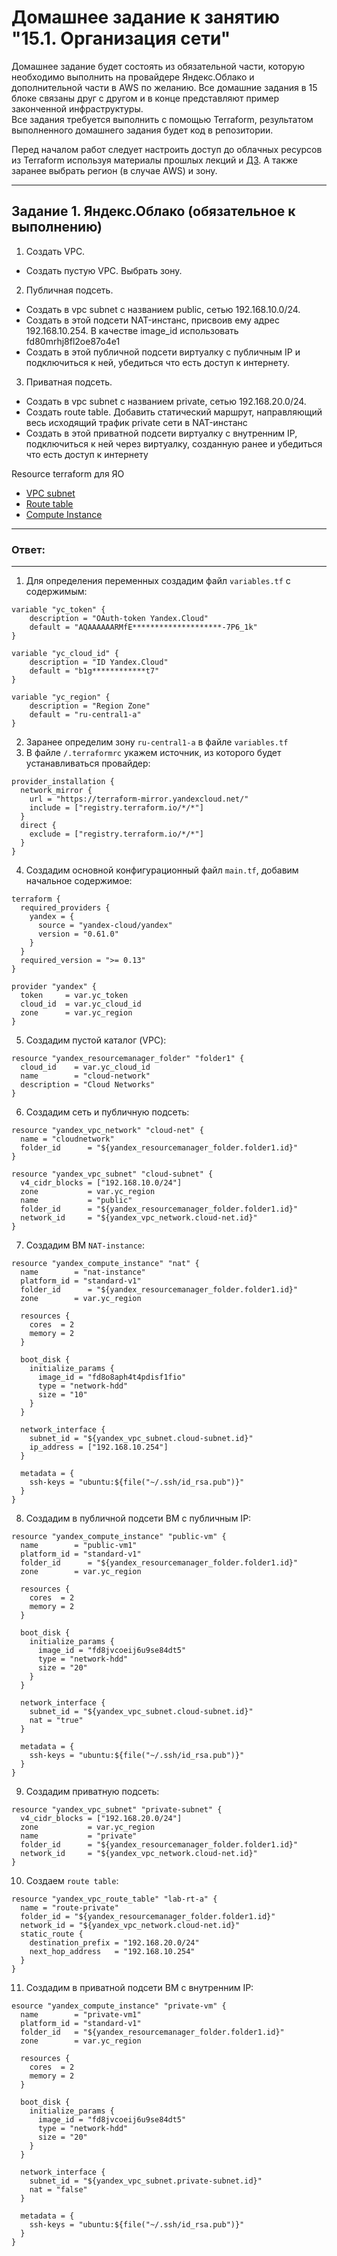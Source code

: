 # Домашнее задание к занятию "15.1. Организация сети"

Домашнее задание будет состоять из обязательной части, которую необходимо выполнить на провайдере Яндекс.Облако и дополнительной части в AWS по желанию. Все домашние задания в 15 блоке связаны друг с другом и в конце представляют пример законченной инфраструктуры.  
Все задания требуется выполнить с помощью Terraform, результатом выполненного домашнего задания будет код в репозитории. 

Перед началом работ следует настроить доступ до облачных ресурсов из Terraform используя материалы прошлых лекций и [ДЗ](https://github.com/netology-code/virt-homeworks/tree/master/07-terraform-02-syntax ). А также заранее выбрать регион (в случае AWS) и зону.

---
## Задание 1. Яндекс.Облако (обязательное к выполнению)

1. Создать VPC.
- Создать пустую VPC. Выбрать зону.
2. Публичная подсеть.
- Создать в vpc subnet с названием public, сетью 192.168.10.0/24.
- Создать в этой подсети NAT-инстанс, присвоив ему адрес 192.168.10.254. В качестве image_id использовать fd80mrhj8fl2oe87o4e1
- Создать в этой публичной подсети виртуалку с публичным IP и подключиться к ней, убедиться что есть доступ к интернету.
3. Приватная подсеть.
- Создать в vpc subnet с названием private, сетью 192.168.20.0/24.
- Создать route table. Добавить статический маршрут, направляющий весь исходящий трафик private сети в NAT-инстанс
- Создать в этой приватной подсети виртуалку с внутренним IP, подключиться к ней через виртуалку, созданную ранее и убедиться что есть доступ к интернету

Resource terraform для ЯО
- [VPC subnet](https://registry.terraform.io/providers/yandex-cloud/yandex/latest/docs/resources/vpc_subnet)
- [Route table](https://registry.terraform.io/providers/yandex-cloud/yandex/latest/docs/resources/vpc_route_table)
- [Compute Instance](https://registry.terraform.io/providers/yandex-cloud/yandex/latest/docs/resources/compute_instance)

---
### Ответ:
---

1. Для определения переменных создадим файл `variables.tf` с содержимым:

```
variable "yc_token" {
    description = "OAuth-token Yandex.Cloud"
    default = "AQAAAAAARMfE********************-7P6_1k"
}

variable "yc_cloud_id" {
    description = "ID Yandex.Cloud"
    default = "b1g************t7"
}

variable "yc_region" {
    description = "Region Zone"
    default = "ru-central1-a"
}
```

2. Заранее определим зону `ru-central1-a` в файле `variables.tf`
3. В файле `/.terraformrc` укажем источник, из которого будет устанавливаться провайдер:

```
provider_installation {
  network_mirror {
    url = "https://terraform-mirror.yandexcloud.net/"
    include = ["registry.terraform.io/*/*"]
  }
  direct {
    exclude = ["registry.terraform.io/*/*"]
  }
}
```

4. Создадим основной конфигурационный файл `main.tf`, добавим начальное содержимое:

```
terraform {
  required_providers {
    yandex = {
      source = "yandex-cloud/yandex"
      version = "0.61.0"
    }
  }
  required_version = ">= 0.13"
}

provider "yandex" {
  token     = var.yc_token
  cloud_id  = var.yc_cloud_id
  zone      = var.yc_region
}
```
5. Создадим пустой каталог (VPC):

```
resource "yandex_resourcemanager_folder" "folder1" {
  cloud_id    = var.yc_cloud_id
  name        = "cloud-network"
  description = "Cloud Networks"
}
```
6. Создадим сеть и публичную подсеть:

```
resource "yandex_vpc_network" "cloud-net" {
  name = "cloudnetwork"
  folder_id      = "${yandex_resourcemanager_folder.folder1.id}"
}

resource "yandex_vpc_subnet" "cloud-subnet" {
  v4_cidr_blocks = ["192.168.10.0/24"]
  zone           = var.yc_region
  name           = "public"
  folder_id      = "${yandex_resourcemanager_folder.folder1.id}"
  network_id     = "${yandex_vpc_network.cloud-net.id}"
}
```
7. Создадим ВМ `NAT-instance`:

```
resource "yandex_compute_instance" "nat" {
  name        = "nat-instance"
  platform_id = "standard-v1"
  folder_id      = "${yandex_resourcemanager_folder.folder1.id}"
  zone        = var.yc_region

  resources {
    cores  = 2
    memory = 2
  }

  boot_disk {
    initialize_params {
      image_id = "fd8o8aph4t4pdisf1fio"
      type = "network-hdd"
      size = "10"
    }
  }

  network_interface {
    subnet_id = "${yandex_vpc_subnet.cloud-subnet.id}"
    ip_address = ["192.168.10.254"]
  }

  metadata = {
    ssh-keys = "ubuntu:${file("~/.ssh/id_rsa.pub")}"
  }
}
```

8. Создадим в публичной подсети ВМ с публичным IP:

```
resource "yandex_compute_instance" "public-vm" {
  name        = "public-vm1"
  platform_id = "standard-v1"
  folder_id      = "${yandex_resourcemanager_folder.folder1.id}"
  zone        = var.yc_region

  resources {
    cores  = 2
    memory = 2
  }

  boot_disk {
    initialize_params {
      image_id = "fd8jvcoeij6u9se84dt5"
      type = "network-hdd"
      size = "20"
    }
  }

  network_interface {
    subnet_id = "${yandex_vpc_subnet.cloud-subnet.id}"
    nat = "true"
  }

  metadata = {
    ssh-keys = "ubuntu:${file("~/.ssh/id_rsa.pub")}"
  }
}
```
9. Создадим приватную подсеть:

```
resource "yandex_vpc_subnet" "private-subnet" {
  v4_cidr_blocks = ["192.168.20.0/24"]
  zone           = var.yc_region
  name           = "private"
  folder_id      = "${yandex_resourcemanager_folder.folder1.id}"
  network_id     = "${yandex_vpc_network.cloud-net.id}"
}
```
10. Создаем `route table`:

```
resource "yandex_vpc_route_table" "lab-rt-a" {
  name = "route-private"
  folder_id = "${yandex_resourcemanager_folder.folder1.id}"
  network_id = "${yandex_vpc_network.cloud-net.id}"
  static_route {
    destination_prefix = "192.168.20.0/24"
    next_hop_address   = "192.168.10.254"
  }
}
```

11. Создадим в приватной подсети ВМ с внутренним IP:

```
esource "yandex_compute_instance" "private-vm" {
  name        = "private-vm1"
  platform_id = "standard-v1"
  folder_id   = "${yandex_resourcemanager_folder.folder1.id}"
  zone        = var.yc_region

  resources {
    cores  = 2
    memory = 2
  }

  boot_disk {
    initialize_params {
      image_id = "fd8jvcoeij6u9se84dt5"
      type = "network-hdd"
      size = "20"
    }
  }

  network_interface {
    subnet_id = "${yandex_vpc_subnet.private-subnet.id}"
    nat = "false"
  }

  metadata = {
    ssh-keys = "ubuntu:${file("~/.ssh/id_rsa.pub")}"
  }
}

```










